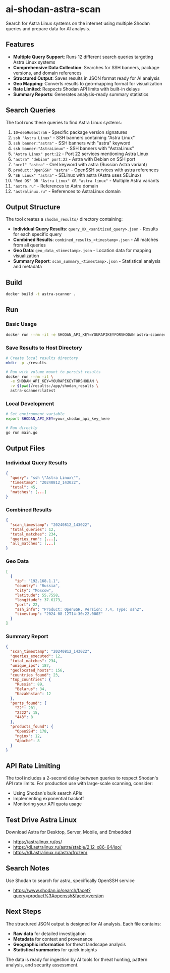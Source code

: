 # ai-shodan-astra-scan

Search for Astra Linux systems on the internet using multiple Shodan queries and prepare data for AI analysis.

## Features

- **Multiple Query Support**: Runs 12 different search queries targeting Astra Linux systems
- **Comprehensive Data Collection**: Searches for SSH banners, package versions, and domain references
- **Structured Output**: Saves results in JSON format ready for AI analysis
- **Geo Mapping**: Converts results to geo-mapping format for visualization
- **Rate Limited**: Respects Shodan API limits with built-in delays
- **Summary Reports**: Generates analysis-ready summary statistics

## Search Queries

The tool runs these queries to find Astra Linux systems:

1. `10+deb9u6astra6` - Specific package version signatures
2. `ssh "Astra Linux"` - SSH banners containing "Astra Linux"
3. `ssh banner:"astra"` - SSH banners with "astra" keyword
4. `ssh banner:"AstraLinux"` - SSH banners with "AstraLinux"
5. `"Astra Linux" port:22` - Port 22 services mentioning Astra Linux
6. `"astra" "debian" port:22` - Astra with Debian on SSH port
7. `"orel" "astra"` - Orel keyword with astra (Russian Astra variant)
8. `product:"OpenSSH" "astra"` - OpenSSH services with astra references
9. `"SE Linux" "astra"` - SELinux with astra (Astra uses SELinux)
10. `"Red OS" OR "Astra Linux" OR "astra linux"` - Multiple Astra variants
11. `"astra.ru"` - References to Astra domain
12. `"astralinux.ru"` - References to AstraLinux domain

## Output Structure

The tool creates a `shodan_results/` directory containing:

- **Individual Query Results**: `query_XX_<sanitized_query>.json` - Results for each specific query
- **Combined Results**: `combined_results_<timestamp>.json` - All matches from all queries
- **Geo Data**: `geo_data_<timestamp>.json` - Location data for mapping visualization
- **Summary Report**: `scan_summary_<timestamp>.json` - Statistical analysis and metadata

## Build

```bash
docker build -t astra-scanner .
```

## Run

### Basic Usage
```bash
docker run --rm -it -e SHODAN_API_KEY=YOURAPIKEYFORSHODAN astra-scanner:latest
```

### Save Results to Host Directory
```bash
# Create local results directory
mkdir -p ./results

# Run with volume mount to persist results
docker run --rm -it \
  -e SHODAN_API_KEY=YOURAPIKEYFORSHODAN \
  -v $(pwd)/results:/app/shodan_results \
  astra-scanner:latest
```

### Local Development
```bash
# Set environment variable
export SHODAN_API_KEY=your_shodan_api_key_here

# Run directly
go run main.go
```

## Output Files

### Individual Query Results
```json
{
  "query": "ssh \"Astra Linux\"",
  "timestamp": "20240812_143022",
  "total": 45,
  "matches": [...]
}
```

### Combined Results
```json
{
  "scan_timestamp": "20240812_143022",
  "total_queries": 12,
  "total_matches": 234,
  "queries_run": [...],
  "all_matches": [...]
}
```

### Geo Data
```json
[
  {
    "ip": "192.168.1.1",
    "country": "Russia",
    "city": "Moscow",
    "latitude": 55.7558,
    "longitude": 37.6173,
    "port": 22,
    "ssh_info": "Product: OpenSSH, Version: 7.4, Type: ssh2",
    "timestamp": "2024-08-12T14:30:22.000Z"
  }
]
```

### Summary Report
```json
{
  "scan_timestamp": "20240812_143022",
  "queries_executed": 12,
  "total_matches": 234,
  "unique_ips": 187,
  "geolocated_hosts": 156,
  "countries_found": 23,
  "top_countries": {
    "Russia": 89,
    "Belarus": 34,
    "Kazakhstan": 12
  },
  "ports_found": {
    "22": 201,
    "2222": 15,
    "443": 8
  },
  "products_found": {
    "OpenSSH": 178,
    "nginx": 12,
    "Apache": 8
  }
}
```

## API Rate Limiting

The tool includes a 2-second delay between queries to respect Shodan's API rate limits. For production use with large-scale scanning, consider:

- Using Shodan's bulk search APIs
- Implementing exponential backoff
- Monitoring your API quota usage

## Test Drive Astra Linux

Download Astra for Desktop, Server, Mobile, and Embedded

* https://astralinux.ru/os/
* https://dl.astralinux.ru/astra/stable/2.12_x86-64/iso/
* https://dl.astralinux.ru/astra/frozen/

## Search Notes

Use Shodan to search for astra, specifically OpenSSH service

* https://www.shodan.io/search/facet?query=product%3Aopenssh&facet=version


## Next Steps

The structured JSON output is designed for AI analysis. Each file contains:

- **Raw data** for detailed investigation
- **Metadata** for context and provenance
- **Geographic information** for threat landscape analysis
- **Statistical summaries** for quick insights

The data is ready for ingestion by AI tools for threat hunting, pattern analysis, and security assessment.